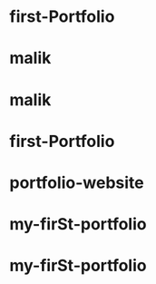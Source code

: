 # first-Portfolio
# malik
# malik
# first-Portfolio
# portfolio-website
# my-firSt-portfolio
# my-firSt-portfolio
